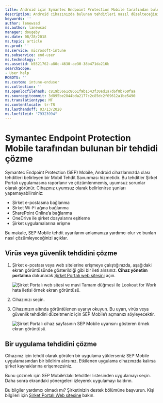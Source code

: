 ```yaml
---
title: Android için Symantec Endpoint Protection Mobile tarafından bulunan tehditleri çözme | Microsoft Docs
description: Android cihazınızda bulunan tehditleri nasıl düzelteceğinizi öğrenin.
keywords: ''
author: lenewsad
ms.author: lanewsad
manager: dougeby
ms.date: 08/28/2018
ms.topic: article
ms.prod: ''
ms.service: microsoft-intune
ms.subservice: end-user
ms.technology: ''
ms.assetid: b5521762-a80c-4630-ae30-38b471da216b
searchScope:
- User help
ROBOTS: ''
ms.custom: intune-enduser
ms.collection: ''
ms.openlocfilehash: c819b5661c8661f9b1543f30ed1a7d6f0b760faa
ms.sourcegitcommit: 3d895be2844bda2177c2c85dc2f09612a1be5490
ms.translationtype: MT
ms.contentlocale: tr-TR
ms.lasthandoff: 03/13/2020
ms.locfileid: "79323994"
---
```

# <a name="resolve-a-threat-found-by-symantec-endpoint-protection-mobile"></a>Symantec Endpoint Protection Mobile tarafından bulunan bir tehdidi çözme

Symantec Endpoint Protection (SEP) Mobile, Android cihazlarınızda olası tehditleri belirleyen bir Mobil Tehdit Savunması hizmetidir. Bu tehditler Şirket Portalı uygulamasına raporlanır ve çözümlenmemiş, uyumsuz sorunlar olarak görünür. Cihazınız uyumsuz olarak belirlenirse şunları yapamayabilirsiniz:

* Şirket e-postasına bağlanma
* Şirket Wi-Fi ağına bağlanma
* SharePoint Online’a bağlanma
* OneDrive ile şirket dosyalarını eşitleme
* Şirket uygulamalarına erişme

Bu makale, SEP Mobile tehdit uyarılarını anlamanıza yardımcı olur ve bunları nasıl çözümleyeceğinizi açıklar. 

## <a name="resolve-virus-or-security-threat"></a>Virüs veya güvenlik tehdidini çözme  

1. Şirket e-postası veya web sitelerine erişmeye çalıştığınızda, aşağıdaki ekran görüntüsünde gösterildiği gibi bir ileti alırsınız. **Cihaz yönetim portalına** dokunarak [Şirket Portalı web sitesini](https://portal.manage.microsoft.com/devices) açın.

    ![Şirket Portalı web sitesi ve mavi Tamam düğmesi ile Lookout for Work hata iletisi örnek ekran görüntüsü.](./media/mtd-go-to-device-management-portal-android.png)  

2. Cihazınızı seçin.  
3. Cihazınızın altında görüntülenen uyarıyı okuyun. Bu uyarı, virüs veya güvenlik tehdidini düzeltmeniz için SEP Mobile’ı açmanızı söyleyecektir.     

    ![Şirket Portalı cihaz sayfasının SEP Mobile uyarısını gösteren örnek ekran görüntüsü.](./media/CP-lookout-virus-banner-1808.png)

## <a name="resolve-an-app-threat"></a>Bir uygulama tehdidini çözme  

Cihazınız için tehdit olarak görülen bir uygulama yüklerseniz SEP Mobile uygulamasından bir bildirim alırsınız. Etkilenen uygulama cihazınızda kalırsa şirket kaynaklarına erişemezsiniz.  

Bunu çözmek için SEP Mobile’daki tehditler listesinden uygulamayı seçin. Daha sonra ekrandaki yönergeleri izleyerek uygulamayı kaldırın.  

Bu bilgiler yardımcı olmadı mı? Şirketinizin destek bölümüne başvurun. Kişi bilgileri için [Şirket Portalı Web sitesine](https://go.microsoft.com/fwlink/?linkid=2010980) bakın.  

